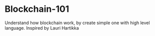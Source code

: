 # Blockchain-101
Understand how blockchain work, by create simple one with high level language.
Inspired by Lauri Hartikka


